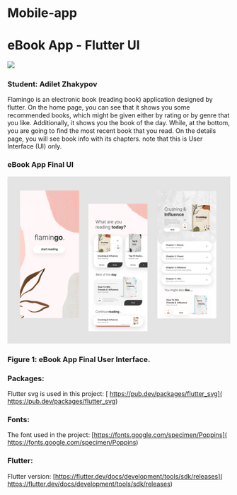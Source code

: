 # Mobile-app



# eBook App - Flutter UI

<img src="assets/images/logo.png">

### Student: Adilet Zhakypov

Flamingo is an electronic book (reading book) application designed by ﬂutter.
On the home page, you can see that it shows you some recommended books, which might be given either by rating or by genre that you like. Additionally, it shows you the book of the day. While, at the bottom, you are going to ﬁnd the most recent book that you read. On the details page, you will see book info with its chapters. note that this is User Interface (UI) only.


### eBook App Final UI

![App UI](/attachment.png)

### Figure 1:  eBook App Final User Interface. 

### Packages:
Flutter svg is used in this project: [ https://pub.dev/packages/flutter_svg]( https://pub.dev/packages/flutter_svg)
### Fonts:
The font used in the project: [https://fonts.google.com/specimen/Poppins]( https://fonts.google.com/specimen/Poppins)
### Flutter:
Flutter version: [https://flutter.dev/docs/development/tools/sdk/releases]( https://flutter.dev/docs/development/tools/sdk/releases)
